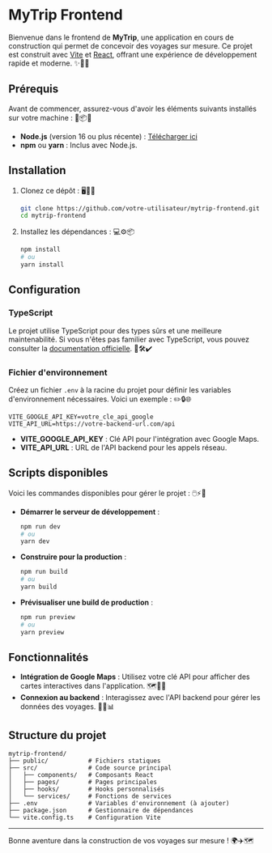 # MyTrip Frontend

Bienvenue dans le frontend de **MyTrip**, une application en cours de construction qui permet de concevoir des voyages sur mesure. Ce projet est construit avec [Vite](https://vitejs.dev/) et [React](https://reactjs.org/), offrant une expérience de développement rapide et moderne. ✨🌟🚀

## Prérequis

Avant de commencer, assurez-vous d'avoir les éléments suivants installés sur votre machine : 🔧📦💡

- **Node.js** (version 16 ou plus récente) : [Télécharger ici](https://nodejs.org/)
- **npm** ou **yarn** : Inclus avec Node.js.

## Installation

1. Clonez ce dépôt : 🖥️📂🔗

   ```bash
   git clone https://github.com/votre-utilisateur/mytrip-frontend.git
   cd mytrip-frontend
   ```

2. Installez les dépendances : 💻⚙️📦

   ```bash
   npm install
   # ou
   yarn install
   ```

## Configuration

### TypeScript

Le projet utilise TypeScript pour des types sûrs et une meilleure maintenabilité. Si vous n'êtes pas familier avec TypeScript, vous pouvez consulter la [documentation officielle](https://www.typescriptlang.org/). 📘🛠️✔️

### Fichier d'environnement

Créez un fichier `.env` à la racine du projet pour définir les variables d'environnement nécessaires. Voici un exemple : ✏️🔒🌐

```env
VITE_GOOGLE_API_KEY=votre_cle_api_google
VITE_API_URL=https://votre-backend-url.com/api
```

- **VITE_GOOGLE_API_KEY** : Clé API pour l'intégration avec Google Maps.
- **VITE_API_URL** : URL de l'API backend pour les appels réseau.

## Scripts disponibles

Voici les commandes disponibles pour gérer le projet : 🖱️⚡📜

- **Démarrer le serveur de développement** :

  ```bash
  npm run dev
  # ou
  yarn dev
  ```

- **Construire pour la production** :

  ```bash
  npm run build
  # ou
  yarn build
  ```

- **Prévisualiser une build de production** :

  ```bash
  npm run preview
  # ou
  yarn preview
  ```

## Fonctionnalités

- **Intégration de Google Maps** : Utilisez votre clé API pour afficher des cartes interactives dans l'application. 🗺️📍✨
- **Connexion au backend** : Interagissez avec l'API backend pour gérer les données des voyages. 🔗📡📊

## Structure du projet

```plaintext
mytrip-frontend/
├── public/           # Fichiers statiques
├── src/              # Code source principal
│   ├── components/   # Composants React
│   ├── pages/        # Pages principales
│   ├── hooks/        # Hooks personnalisés
│   └── services/     # Fonctions de services
├── .env              # Variables d'environnement (à ajouter)
├── package.json      # Gestionnaire de dépendances
└── vite.config.ts    # Configuration Vite
```


---

Bonne aventure dans la construction de vos voyages sur mesure ! 🌍✈️🗺️
